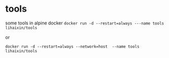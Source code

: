 
# tools
some tools in alpine docker
`docker run -d --restart=always ---name tools lihaixin/tools`

or 

`docker run -d --restart=always --network=host  --name tools lihaixin/tools`
